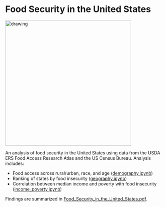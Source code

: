 # Food Security in the United States

<img src="https://github.com/KevinyWu/kevinywu.github.io/blob/main/images/projects/food-security.png" alt="drawing" width="400"/>

An analysis of food security in the United States using data from the USDA ERS Food Access Research Atlas and the US Census Bureau. Analysis includes:
- Food access across rural/urban, race, and age ([demography.ipynb](https://github.com/KevinyWu/food_security/blob/main/demography.ipynb))
- Ranking of states by food insecurity ([geography.ipynb](https://github.com/KevinyWu/food_security/blob/main/geography.ipynb))
- Correlation between median income and poverty with food insecurity ([income_poverty.ipynb](https://github.com/KevinyWu/food_security/blob/main/income_poverty.ipynb))

Findings are summarized in [Food_Security_in_the_United_States.pdf](https://github.com/KevinyWu/food_security/blob/main/Food_Security_in_the_United_States.pdf).
